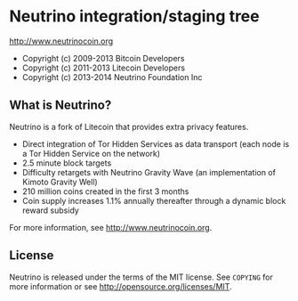 Neutrino integration/staging tree
================================

http://www.neutrinocoin.org

* Copyright (c) 2009-2013 Bitcoin Developers
* Copyright (c) 2011-2013 Litecoin Developers
* Copyright (c) 2013-2014 Neutrino Foundation Inc

What is Neutrino?
----------------

Neutrino is a fork of Litecoin that provides extra privacy features.

 - Direct integration of Tor Hidden Services as data transport (each node is a Tor Hidden Service on the network)
 - 2.5 minute block targets
 - Difficulty retargets with Neutrino Gravity Wave (an implementation of Kimoto Gravity Well)
 - 210 million coins created in the first 3 months
 - Coin supply increases 1.1% annually thereafter through a dynamic block reward subsidy

For more information, see http://www.neutrinocoin.org.

License
-------

Neutrino is released under the terms of the MIT license. See `COPYING` for more information or see http://opensource.org/licenses/MIT.